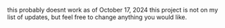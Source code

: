 this probably doesnt work as of October 17, 2024
this project is not on my list of updates, but feel free to change anything you would like.
